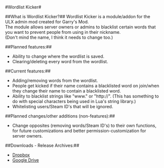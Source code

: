 #Wordlist Kicker#

##What is Wordlist Kicker?##
Wordlist Kicker is a module/addon for the ULX admin mod created for Garry's Mod.  
The module allows server owners or admins to blacklist certain words that you want to prevent people from using in their nickname.  
(Don't mind the name, I think it needs to change too.)

##Planned features:##
- Ability to change where the wordlist is saved.
- Clearing/deleting every word from the wordlist.

##Current features:##
- Adding/removing words from the wordlist.
- People get kicked if their name contains a blacklisted word on join/when they change their name to contain a blacklisted word.
- Ability to blacklist strings like "www." or "http://". (This has something to do with special characters being used in Lua's string library.)
- Whitelisting users/Steam ID's that will be ignored.

##Planned changes/other additions (non-features):##
- Change opposites (removing words/Steam ID's) to their own functions, for future customizations and better permission-customization for server owners.
  
##Downloads - Release Archives:##
- [Dropbox](https://www.dropbox.com/sh/tzeevvgh4yt3sif/6vY2b2T0ZF)
- [Google Drive](https://drive.google.com/folderview?id=0B0YQtzHyT_pdV1ZxUE1GOF8tQjA)